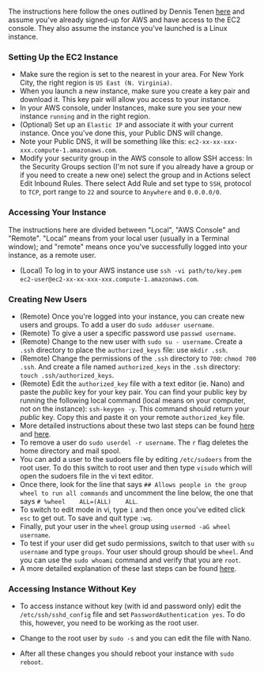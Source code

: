 The instructions here follow the ones outlined by Dennis Tenen [here](https://github.com/xpmethod/dhnotes/wiki/Launching-an-AWS-instance) and assume you've already signed-up for AWS and have access to the EC2 console. They also assume the instance you've launched is a Linux instance.

### Setting Up the EC2 Instance
* Make sure the region is set to the nearest in your area. For New York City, the right region is `US East (N. Virginia)`.
* When you launch a new instance, make sure you create a key pair and download it. This key pair will allow you access to your instance.
* In your AWS console, under Instances, make sure you see your new instance `running` and in the right region.
* (Optional) Set up an `Elastic IP` and associate it with your current instance. Once you've done this, your Public DNS will change.
* Note your Public DNS, it will be something like this: `ec2-xx-xx-xxx-xxx.compute-1.amazonaws.com`.
* Modify your security group in the AWS console to allow SSH access: In the Security Groups section (I'm not sure if you already have a group or if you need to create a new one) select the group and in Actions select Edit Inbound Rules. There select Add Rule and set type to `SSH`, protocol to `TCP`, port range to `22` and source to `Anywhere` and `0.0.0.0/0`.

### Accessing Your Instance
The instructions here are divided between "Local", "AWS Console" and "Remote". "Local" means from your local user (usually in a Terminal window); and "remote" means once you've successfully logged into your instance, as a remote user.
* (Local) To log in to your AWS instance use `ssh -vi path/to/key.pem ec2-user@ec2-xx-xx-xxx-xxx.compute-1.amazonaws.com`.

### Creating New Users
* (Remote) Once you're logged into your instance, you can create new users and groups. To add a user do `sudo adduser username`.
* (Remote) To give a user a specific password use `passwd username`.
* (Remote) Change to the new user with `sudo su - username`. Create a `.ssh` directory to place the `authorized_keys` file: use `mkdir .ssh`.
* (Remote) Change the permissions of the `.ssh` directory to `700`: `chmod 700 .ssh`. And create a file named `authorized_keys` in the `.ssh` directory: `touch .ssh/authorized_keys`.
* (Remote) Edit the `authorized_key` file with a text editor (ie. Nano) and paste the _public_ key for your key pair. You can find your public key by running the following local command (local means on your computer, not on the instance): `ssh-keygen -y`. This command should return your _public_ key. Copy this and paste it on your remote `authorized_key` file.
* More detailed instructions about these two last steps can be found [here](https://docs.aws.amazon.com/AWSEC2/latest/UserGuide/managing-users.html) and [here](https://docs.aws.amazon.com/AWSEC2/latest/UserGuide/ec2-key-pairs.html#retrieving-the-public-key).
* To remove a user do `sudo userdel -r username`. The `r` flag deletes the home directory and mail spool.
* You can add a user to the sudoers file by editing `/etc/sudoers` from the root user. To do this switch to root user and then type `visudo` which will open the sudoers file in the vi text editor.
* Once there, look for the line that says `## Allows people in the group wheel to run all commands` and uncomment the line below, the one that says `# %wheel    ALL=(ALL)    ALL`.
* To switch to edit mode in vi, type `i` and then once you've edited click `esc` to get out. To save and quit type `:wq`.
* Finally, put your user in the `wheel` group using `usermod -aG wheel username`.
* To test if your user did get sudo permissions, switch to that user with `su username` and type `groups`. Your user should group should be `wheel`. And you can use the `sudo whoami` command and verify that you are `root`.
* A more detailed explanation of these last steps can be found [here](https://access.redhat.com/documentation/en-US/Red_Hat_Enterprise_Linux_OpenStack_Platform/2/html/Getting_Started_Guide/ch02s03.html).

### Accessing Instance Without Key
* To access instance without key (with id and password only) edit the `/etc/ssh/sshd_config` file and set `PasswordAuthentication yes`. To do this, however, you need to be working as the root user.
* Change to the root user by `sudo -s` and you can edit the file with Nano.

* After all these changes you should reboot your instance with `sudo reboot`.